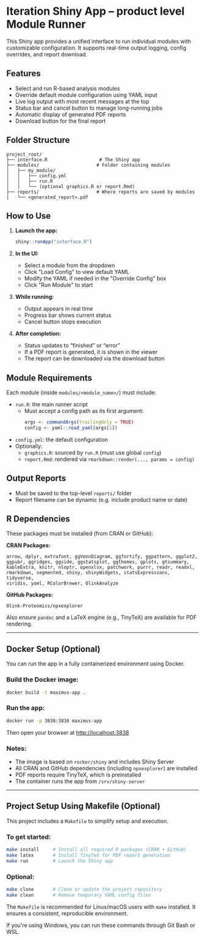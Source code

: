 # Iteration Shiny App – product level Module Runner


This Shiny app provides a unified interface to run individual modules with customizable configuration. It supports real-time output logging, config overrides, and report download.


## Features
- Select and run R-based analysis modules
- Override default module configuration using YAML input
- Live log output with most recent messages at the top
- Status bar and cancel button to manage long-running jobs
- Automatic display of generated PDF reports
- Download button for the final report


## Folder Structure
```
project_root/
├── interface.R                   # The Shiny app
├── modules/                     # Folder containing modules
│   ├── my_module/
│   │   ├── config.yml
│   │   ├── run.R
│   │   └── (optional graphics.R or report.Rmd)
├── reports/                     # Where reports are saved by modules
│   └── <generated_report>.pdf
```


## How to Use
1. **Launch the app:**
   ```r
   shiny::runApp("interface.R")
   ```


2. **In the UI:**
   - Select a module from the dropdown
   - Click "Load Config" to view default YAML
   - Modify the YAML if needed in the "Override Config" box
   - Click "Run Module" to start


3. **While running:**
   - Output appears in real time
   - Progress bar shows current status
   - Cancel button stops execution


4. **After completion:**
   - Status updates to “finished” or “error”
   - If a PDF report is generated, it is shown in the viewer
   - The report can be downloaded via the download button


## Module Requirements
Each module (inside `modules/<module_name>/`) must include:
- `run.R`: the main runner script  
  - Must accept a config path as its first argument:
    ```r
    args <- commandArgs(trailingOnly = TRUE)
    config <- yaml::read_yaml(args[1])
    ```
- `config.yml`: the default configuration
- Optionally:
  - `graphics.R`: sourced by `run.R` (must use global `config`)
  - `report.Rmd`: rendered via `rmarkdown::render(..., params = config)`


## Output Reports
- Must be saved to the top-level `reports/` folder
- Report filename can be dynamic (e.g. include product name or date)


## R Dependencies

These packages must be installed (from CRAN or GitHub):

**CRAN Packages:**
```
arrow, dplyr, extrafont, ggVennDiagram, ggfortify, ggpattern, ggplot2,
ggpubr, ggridges, ggside, ggstatsplot, ggthemes, gplots, gtsummary,
kableExtra, knitr, nloptr, openxlsx, patchwork, purrr, readr, readxl,
rmarkdown, segmented, shiny, shinyWidgets, statsExpressions, tidyverse,
viridis, yaml, RColorBrewer, OlinkAnalyze
```

**GitHub Packages:**
```
Olink-Proteomics/npxexplorer
```

Also ensure `pandoc` and a LaTeX engine (e.g., TinyTeX) are available for PDF rendering.

---


## Docker Setup (Optional)

You can run the app in a fully containerized environment using Docker.

### Build the Docker image:
```bash
docker build -t maximus-app .
```

### Run the app:
```bash
docker run -p 3838:3838 maximus-app
```

Then open your browser at [http://localhost:3838](http://localhost:3838)

### Notes:
- The image is based on `rocker/shiny` and includes Shiny Server
- All CRAN and GitHub dependencies (including `npxexplorer`) are installed
- PDF reports require TinyTeX, which is preinstalled
- The container runs the app from `/srv/shiny-server`


---

## Project Setup Using Makefile (Optional)

This project includes a `Makefile` to simplify setup and execution.

### To get started:

```bash
make install     # Install all required R packages (CRAN + GitHub)
make latex       # Install TinyTeX for PDF report generation
make run         # Launch the Shiny app
```

### Optional:

```bash
make clone       # Clone or update the project repository
make clean       # Remove temporary YAML config files
```

The `Makefile` is recommended for Linux/macOS users with `make` installed. It ensures a consistent, reproducible environment.

If you're using Windows, you can run these commands through Git Bash or WSL.

